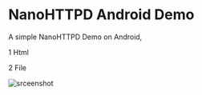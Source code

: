 # NanoHTTPD Android Demo

A simple NanoHTTPD Demo on Android,

1 Html

2 File

![srceenshot](https://raw.githubusercontent.com/RoyaAoki/NanoHTTPDAndroidDemo/master/Screenshot/ss.png)
